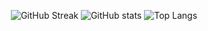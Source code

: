 <div align="center">
  
![GitHub Streak](https://github-readme-streak-stats.herokuapp.com?user=Pallandos&date_format=j%20M%5B%20Y%5D&exclude_days=Sun%2CSat)
![GitHub stats](https://github-readme-stats.vercel.app/api?username=pallandos&show_icons=true&count_private=true)
![Top Langs](https://github-readme-stats.vercel.app/api/top-langs/?username=pallandos&hide=c)

</div>
